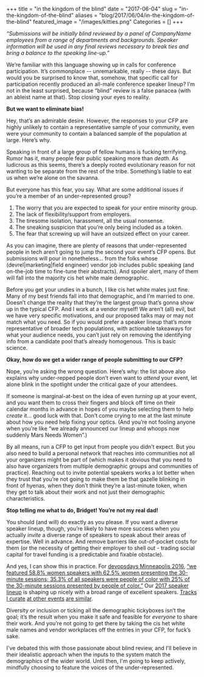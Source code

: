 +++
title = "in the kingdom of the blind"
date = "2017-06-04"
slug = "in-the-kingdom-of-the-blind"
aliases = "blog/2017/06/04/in-the-kingdom-of-the-blind"
featured_image = "/images/kitties.png"
Categories = []
+++

_“Submissions will be initially blind reviewed by a panel of CompanyName employees from a range of departments and backgrounds. Speaker information will be used in any final reviews necessary to break ties and bring a balance to the speaking line-up.”_

We’re familiar with this language showing up in calls for conference participation. It’s commonplace -- unremarkable, really -- these days. But would you be surprised to know that, somehow, that specific call for participation recently produced an all-male conference speaker lineup? I’m not in the least surprised, because “blind” review is a false panacea (with an ableist name at that). Stop closing your eyes to reality.

<!-- more -->
**But we want to eliminate bias!**

Hey, that’s an admirable desire. However, the responses to your CFP are highly unlikely to contain a representative sample of your community, even were your community to contain a balanced sample of the population at large. Here’s why.

Speaking in front of a large group of fellow humans is fucking terrifying. Rumor has it, many people fear public speaking more than _death_. As ludicrous as this seems, there’s a deeply rooted evolutionary reason for not wanting to be separate from the rest of the tribe. Something’s liable to eat us when we’re alone on the savanna.

But everyone has this fear, you say. What are some additional issues if you’re a member of an under-represented group?

1. The worry that you are expected to speak for your entire minority group.
1. The lack of flexibility/support from employers.
1. The tiresome isolation, harassment, all the usual nonsense.
1. The sneaking suspicion that you’re only being included as a token.
1. The fear that screwing up will have an outsized effect on your career.

As you can imagine, there are plenty of reasons that under-represented people in tech aren’t going to jump the second your event’s CFP opens. But submissions will pour in nonetheless… from the folks whose (devrel|marketing|field engineer) vendor job includes public speaking (and on-the-job time to fine-tune their abstracts). And spoiler alert, many of them will fall into the majority cis het white male demographic.

Before you get your undies in a bunch, I like cis het white males just fine. Many of my best friends fall into that demographic, and I’m married to one. Doesn’t change the reality that they’re the largest group that’s gonna show up in the typical CFP. And I work at a vendor myself! We aren’t (all) evil, but we have very specific motivations, and our proposed talks may or may not match what you need. So if you would prefer a speaker lineup that’s more representative of broader tech populations, with actionable takeaways for what your audience needs, you can’t just rely on removing the identifying info from a candidate pool that’s already homogenous. This is basic science.

**Okay, how do we get a wider range of people submitting to our CFP?**

Nope, you’re asking the wrong question. Here’s why: the list above also explains why under-repped people don’t even want to _attend_ your event, let alone blink in the spotlight under the critical gaze of your attendees. 

If someone is marginal-at-best on the idea of even _turning up_ at your event, and you want them to cross their fingers and block off time on their calendar months in advance in hopes of you maybe selecting them to help _create_ it… good luck with that. Don’t come crying to me at the last minute about how you need help fixing your optics. (And you’re not fooling anyone when you’re like “we already announced our lineup and whoops now suddenly Mars Needs Women”.)

By all means, run a CFP to get input from people you didn’t expect. But you also need to build a personal network that reaches into communities not all your organizers might be part of (which makes it obvious that you need to also have organizers from multiple demographic groups and communities of practice). Reaching out to invite potential speakers works a lot better when they trust that you’re not going to make them be that gazelle blinking in front of hyenas, when they don’t think they’re a last-minute token, when they get to talk about their work and not just their demographic characteristics.

**Stop telling me what to do, Bridget! You’re not my real dad!**

You should (and will) do exactly as you please. If you want a diverse speaker lineup, though, you’re likely to have more success when you actually _invite_ a diverse range of speakers to speak about their areas of expertise. Well in advance. And remove barriers like out-of-pocket costs for them (or the necessity of getting their employer to shell out - trading social capital for travel funding is a predictable and fixable obstacle). 

And yes, I can show this in practice. For [devopsdays Minneapolis 2016](https://www.devopsdays.org/events/2016-minneapolis/speakers/), [“we featured 58.8% women speakers with 62.5% women presenting the 30-minute sessions; 35.3% of all speakers were people of color with 25% of the 30-minute sessions presented by people of color.”](https://www.devopsdays.org/blog/2016/08/08/minneapolis-2016-in-review/) Our [2017 speaker lineup](https://www.devopsdays.org/events/2017-minneapolis/speakers/) is shaping up nicely with a broad range of excellent speakers. [Tracks I curate](https://gotochgo.com/2017/tracks/43) [at other events](https://gotochgo.com/2017/tracks/10) [are similar](https://conferences.oreilly.com/velocity/vl-ca/public/schedule/topic/2297).

Diversity or inclusion or ticking all the demographic tickyboxes isn’t the goal; it’s the result when you make it safe and feasible for _everyone_ to share their work. And you’re not going to get there by taking the cis het white male names and vendor workplaces off the entries in your CFP, for fuck’s sake.

I've debated this with those passionate about blind review, and I'll believe in their idealistic approach when the inputs to the system match the demographics of the wider world. Until then, I'm going to keep actively, mindfully choosing to feature the voices of the under-represented.
